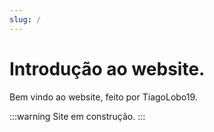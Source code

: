 ```yaml
---
slug: /
---
```

# Introdução ao website.

Bem vindo ao website, feito por TiagoLobo19.

:::warning
Site em construção.
:::
